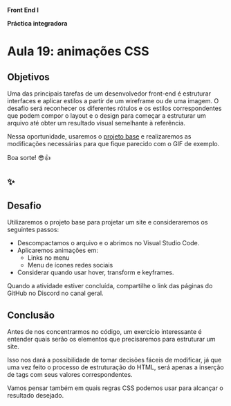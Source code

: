 **Front End I**

**Práctica integradora**

# **Aula 19: animações CSS**

## **Objetivos**

Uma das principais tarefas de um desenvolvedor front-end é estruturar interfaces e aplicar estilos a partir de um wireframe ou de uma imagem. O desafio será reconhecer os diferentes rótulos e os estilos correspondentes que podem compor o layout e o design para começar a estruturar um arquivo até obter um resultado visual semelhante à referência.

Nessa oportunidade, usaremos o [projeto base](https://drive.google.com/file/d/13vXJgq8o0Iw2DW9JNibaUluY_eFpHCvm/view?usp=sharing) e realizaremos as modificações necessárias para que fique parecido com o GIF de exemplo.

Boa sorte! 😎👍
## ✨

## **Desafio**

Utilizaremos o projeto base para projetar um site e consideraremos os seguintes passos:

- Descompactamos o arquivo e o abrimos no Visual Studio Code.
- Aplicaremos animações em:
  - Links no menu
  - Menu de ícones redes sociais
- Considerar quando usar hover, transform e keyframes.

Quando a atividade estiver concluída, compartilhe o link das páginas do GitHub no Discord no canal geral.

## **Conclusão**

Antes de nos concentrarmos no código, um exercício interessante é entender quais serão os elementos que precisaremos para estruturar um site.

Isso nos dará a possibilidade de tomar decisões fáceis de modificar, já que uma vez feito o processo de estruturação do HTML, será apenas a inserção de tags com seus valores correspondentes.

Vamos pensar também em quais regras CSS podemos usar para alcançar o resultado desejado.
